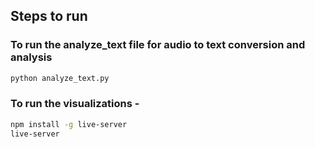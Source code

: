 ## Steps to run

### To run the analyze_text file for audio to text conversion and analysis
```bash
python analyze_text.py
```
### To run the visualizations - 
```bash
npm install -g live-server
live-server
```

